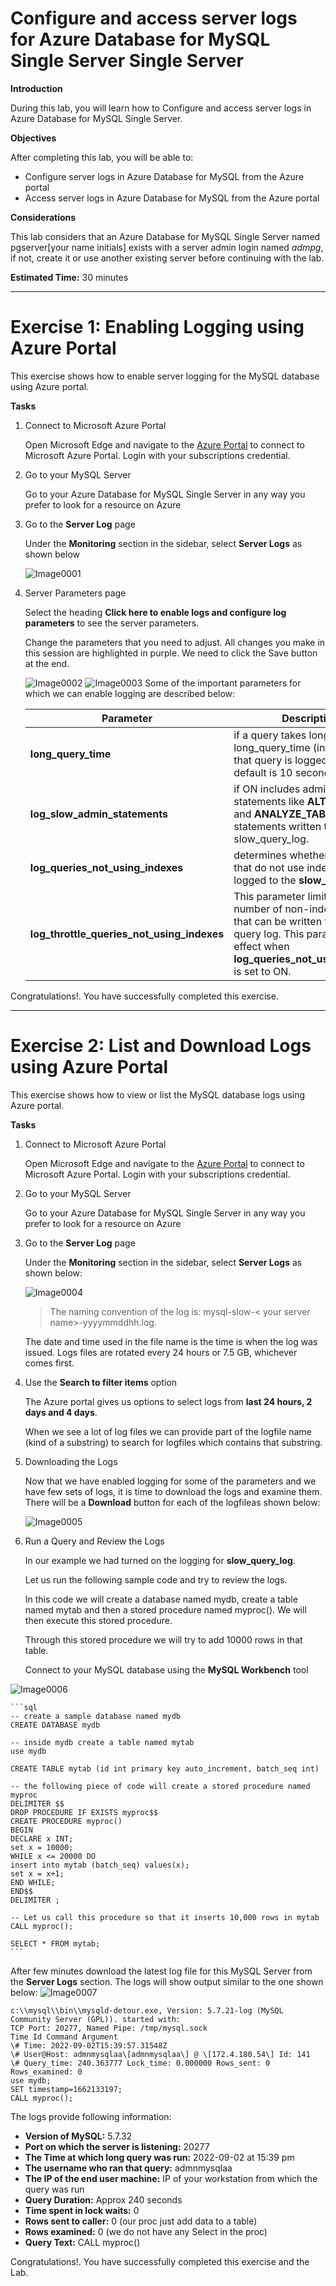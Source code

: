 # Configure and access server logs for Azure Database for MySQL Single Server Single Server

**Introduction**

During this lab, you will learn how to Configure and access server logs in Azure Database for MySQL Single Server.

**Objectives**

After completing this lab, you will be able to: 

- Configure server logs in Azure Database for MySQL from the Azure portal
- Access server logs in Azure Database for MySQL from the Azure portal

**Considerations**

This lab considers that an Azure Database for MySQL Single Server named pgserver[your name initials] exists with a server admin login named *admpg*, if not, create it or use another existing server before continuing with the lab.

**Estimated Time:** 30 minutes

---

# Exercise 1: Enabling Logging using Azure Portal

This exercise shows how to enable server logging for the MySQL database using Azure portal.

**Tasks**

1. Connect to Microsoft Azure Portal
    
   Open Microsoft Edge and navigate to the [Azure Portal](http://ms.portal.azure.com) to connect to Microsoft Azure Portal. Login with your subscriptions credential.

1. Go to your MySQL Server

   Go to your Azure Database for MySQL Single Server in any way you prefer to look for a resource on Azure

1. Go to the **Server Log** page
    
   Under the **Monitoring** section in the sidebar, select **Server Logs** as shown below

   ![Image0001](Media/image0001.png)

1. Server Parameters page
    
   Select the heading **Click here to enable logs and configure log parameters** to see the server parameters.
    
   Change the parameters that you need to adjust. All changes you make in this session are highlighted in purple. We need to click the Save button at the end.
    
   ![Image0002](Media/image0002.png)
    ![Image0003](Media/image0003.png)
   Some of the important parameters for which we can enable logging are described below:

   | Parameter  | Description  |
   | ---------- | ------------ |
   | **long_query_time**  | if a query takes longer than long_query_time (in seconds) that query is logged. The default is 10 seconds.  |
   | **log_slow_admin_statements** | if ON includes administrative statements like **ALTER_TABLE** and **ANALYZE_TABLE** in the statements written to the slow_query_log. |
   | **log_queries_not_using_indexes** | determines whether queries that do not use indexes are logged to the **slow_query_log** |
   | **log_throttle_queries_not_using_indexes** | This parameter limits the number of non-index queries that can be written to the slow query log. This parameter takes effect when **log_queries_not_using_indexes** is set to ON. |

Congratulations!. You have successfully completed this exercise.

---

# Exercise 2: List and Download Logs using Azure Portal

This exercise shows how to view or list the MySQL database logs using Azure portal.

**Tasks**

1. Connect to Microsoft Azure Portal
    
   Open Microsoft Edge and navigate to the [Azure Portal](http://ms.portal.azure.com) to connect to Microsoft Azure Portal. Login with your subscriptions credential.

1. Go to your MySQL Server

   Go to your Azure Database for MySQL Single Server in any way you prefer to look for a resource on Azure

1. Go to the **Server Log** page
    
   Under the **Monitoring** section in the sidebar, select **Server Logs** as shown below:

   ![Image0004](Media/image0004.png)

   >The naming convention of the log is: mysql-slow-\< your server name\>-yyyymmddhh.log.

   The date and time used in the file name is the time is when the log was issued. Logs files are rotated every 24 hours or 7.5 GB, whichever comes first.

1. Use the **Search to filter items** option
    
   The Azure portal gives us options to select logs from **last 24 hours, 2 days and 4 days**.
    
   When we see a lot of log files we can provide part of the logfile name (kind of a substring) to search for logfiles which contains that substring.

1. Downloading the Logs
    
   Now that we have enabled logging for some of the parameters and we have few sets of logs, it is time to download the logs and examine them. There will be a **Download** button for each of the logfileas shown below:
    
   ![Image0005](Media/image0005.png)

1. Run a Query and Review the Logs
    
   In our example we had turned on the logging for **slow_query_log**.
    
   Let us run the following sample code and try to review the logs.
    
   In this code we will create a database named mydb, create a table named mytab and then a stored procedure named myproc(). We will then execute this stored procedure.
    
   Through this stored procedure we will try to add 10000 rows in that table.
    
   Connect to your MySQL database using the **MySQL Workbench** tool

![Image0006](Media/image0006.png)

    ```sql
    -- create a sample database named mydb
    CREATE DATABASE mydb

    -- inside mydb create a table named mytab
    use mydb

    CREATE TABLE mytab (id int primary key auto_increment, batch_seq int)

    -- the following piece of code will create a stored procedure named myproc
    DELIMITER $$
    DROP PROCEDURE IF EXISTS myproc$$
    CREATE PROCEDURE myproc()
    BEGIN
    DECLARE x INT;
    set x = 10000;
    WHILE x <= 20000 DO
    insert into mytab (batch_seq) values(x);
    set x = x+1;
    END WHILE;
    END$$
    DELIMITER ;

    -- Let us call this procedure so that it inserts 10,000 rows in mytab
    CALL myproc();

    SELECT * FROM mytab;
    ```

   After few minutes download the latest log file for this MySQL Server from the **Server Logs** section. The logs will show output similar to the one shown below:
![Image0007](Media/image0007.png)
   ```
   c:\\mysql\\bin\\mysqld-detour.exe, Version: 5.7.21-log (MySQL Community Server (GPL)). started with:
   TCP Port: 20277, Named Pipe: /tmp/mysql.sock
   Time Id Command Argument
   \# Time: 2022-09-02T15:39:57.31548Z
   \# User@Host: admnmysqlaa\[admnmysqlaa\] @ \[172.4.180.54\] Id: 141
   \# Query_time: 240.363777 Lock_time: 0.000000 Rows_sent: 0 Rows_examined: 0
   use mydb;
   SET timestamp=1662133197;
   CALL myproc();
   ```
  
   The logs provide following information:
   - **Version of MySQL:** 5.7.32
   - **Port on which the server is listening:** 20277
   - **The Time at which long query was run:** 2022-09-02 at 15:39 pm
   - **The username who ran that query:** admnmysqlaa
   - **The IP of the end user machine:** IP of your workstation from which the query was run
   - **Query Duration:** Approx 240 seconds
   - **Time spent in lock waits:** 0
   - **Rows sent to caller:** 0 (our proc just add data to a table)
   - **Rows examined:** 0 (we do not have any Select in the proc)
   - **Query Text:** CALL myproc()

Congratulations!. You have successfully completed this exercise and the Lab.